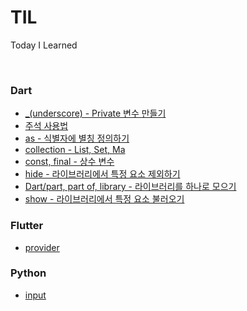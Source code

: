# TIL
 Today I Learned

<br>

### Dart
- [_(underscore) - Private 변수 만들기](Dart/_(underscore)%20-%20Private%20변수를%20만드는%20법.md)
- [주석 사용법](Dart/주석%20사용법.md)
- [as - 식별자에 별칭 정의하기](Dart/as%20-%20식별자에%20별칭%20정의하기.md)
- [collection - List, Set, Ma](Dart/collection%20-%20List,%20Set,%20Map.md)
- [const, final - 상수 변수](Dart/const,%20final%20-%20상수%20변수.md)
- [hide - 라이브러리에서 특정 요소 제외하기](Dart/hide%20-%20라이브러리에서%20특정%20요소%20제외하기.md)
- [Dart/part, part of, library - 라이브러리를 하나로 모으기](Dart/part,%20part%20of,%20library%20-%20라이브러리를%20하나로%20모으기.md)
- [show - 라이브러리에서 특정 요소 불러오기](Dart/show%20-%20라이브러리에서%20특정%20요소%20불러오기.md)
### Flutter
- [provider](Flutter/provider.md)
### Python
- [input](Python/input.md)